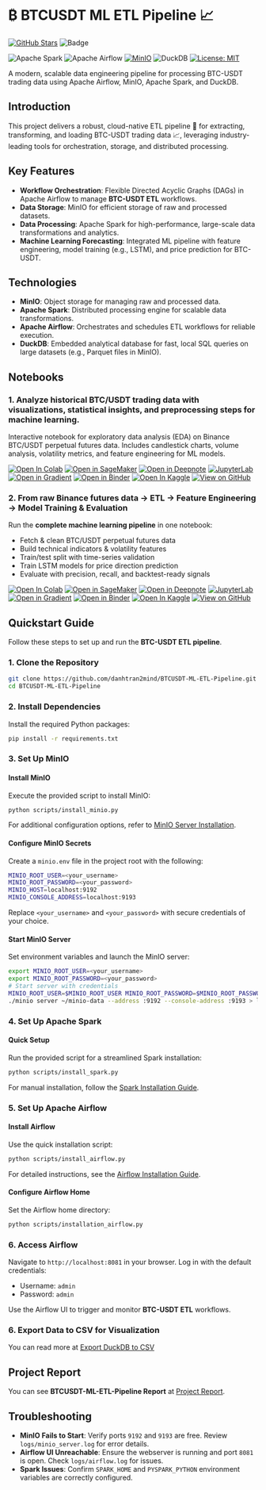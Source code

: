 # ₿ BTCUSDT ML ETL Pipeline 📈

[![GitHub Stars](https://img.shields.io/github/stars/danhtran2mind/BTCUSDT-ML-ETL-Pipeline?style=social&label=Repo%20Stars)](https://github.com/danhtran2mind/BTCUSDT-ML-ETL-Pipeline/stargazers)
![Badge](https://hitscounter.dev/api/hit?url=https%3A%2F%2Fgithub.com%2Fdanhtran2mind%2FBTCUSDT-ML-ETL-Pipeline&label=Repo+Views&icon=github&color=%236f42c1&message=&style=social&tz=UTC)

![Apache Spark](https://img.shields.io/badge/Apache%20Spark-E25A1C.svg?logo=apache-spark&logoColor=white&style=flat)
![Apache Airflow](https://img.shields.io/badge/Apache%20Airflow-017CEE.svg?logo=apache-airflow&logoColor=white&style=flat)
[![MinIO](https://img.shields.io/badge/MinIO-FF367F.svg?logo=minio&logoColor=white&style=flat)](https://min.io/)
![DuckDB](https://img.shields.io/badge/DuckDB-FFF000.svg?logo=duckdb&logoColor=black&style=flat)
[![License: MIT](https://img.shields.io/badge/License-MIT-blue.svg)](https://opensource.org/licenses/MIT)



A modern, scalable data engineering pipeline for processing BTC-USDT trading data using Apache Airflow, MinIO, Apache Spark, and DuckDB.

## Introduction

This project delivers a robust, cloud-native ETL pipeline 🚀 for extracting, transforming, and loading BTC-USDT trading data 📈, leveraging industry-leading tools for orchestration, storage, and distributed processing.

## Key Features

- **Workflow Orchestration**: Flexible Directed Acyclic Graphs (DAGs) in Apache Airflow to manage **BTC-USDT ETL** workflows.
- **Data Storage**: MinIO for efficient storage of raw and processed datasets.
- **Data Processing**: Apache Spark for high-performance, large-scale data transformations and analytics.
- **Machine Learning Forecasting**: Integrated ML pipeline with feature engineering, model training (e.g., LSTM), and price prediction for BTC-USDT.

## Technologies

- **MinIO**: Object storage for managing raw and processed data.
- **Apache Spark**: Distributed processing engine for scalable data transformations.
- **Apache Airflow**: Orchestrates and schedules ETL workflows for reliable execution.
- **DuckDB**: Embedded analytical database for fast, local SQL queries on large datasets (e.g., Parquet files in MinIO).

## Notebooks
### 1. **Analyze historical BTC/USDT trading data with visualizations, statistical insights, and preprocessing steps for machine learning.**
Interactive notebook for exploratory data analysis (EDA) on Binance BTC/USDT perpetual futures data. Includes candlestick charts, volume analysis, volatility metrics, and feature engineering for ML models.

[![Open In Colab](https://colab.research.google.com/assets/colab-badge.svg)](https://colab.research.google.com/github/danhtran2mind/BTCUSDT-ML-ETL-Pipeline/blob/main/notebooks/explore_datasets.ipynb)
[![Open in SageMaker](https://studiolab.sagemaker.aws/studiolab.svg)](https://studiolab.sagemaker.aws/import/github/danhtran2mind/BTCUSDT-ML-ETL-Pipeline/blob/main/notebooks/explore_datasets.ipynb)
[![Open in Deepnote](https://deepnote.com/buttons/launch-in-deepnote-small.svg)](https://deepnote.com/launch?url=https://github.com/danhtran2mind/BTCUSDT-ML-ETL-Pipeline/blob/main/notebooks/explore_datasets.ipynb)
[![JupyterLab](https://img.shields.io/badge/Launch-JupyterLab-orange?logo=Jupyter)](https://mybinder.org/v2/gh/danhtran2mind/BTCUSDT-ML-ETL-Pipeline/main?filepath=notebooks/explore_datasets.ipynb)
[![Open in Gradient](https://assets.paperspace.io/img/gradient-badge.svg)](https://console.paperspace.com/github/danhtran2mind/BTCUSDT-ML-ETL-Pipeline/blob/main/notebooks/explore_datasets.ipynb)
[![Open in Binder](https://mybinder.org/badge_logo.svg)](https://mybinder.org/v2/gh/danhtran2mind/BTCUSDT-ML-ETL-Pipeline/main?filepath=notebooks/explore_datasets.ipynb)
[![Open In Kaggle](https://kaggle.com/static/images/open-in-kaggle.svg)](https://www.kaggle.com/notebooks/welcome?src=https%3A%2F%2Fgithub.com%2Fdanhtran2mind%2FBTCUSDT-ML-ETL-Pipeline%2Fblob%2Fmain%2Fnotebooks%2Fexplore_datasets.ipynb)
[![View on GitHub](https://img.shields.io/badge/View%20on-GitHub-181717?logo=github)](https://github.com/danhtran2mind/BTCUSDT-ML-ETL-Pipeline/blob/main/notebooks/explore_datasets.ipynb)


### 2. **From raw Binance futures data → ETL → Feature Engineering → Model Training & Evaluation**  
Run the **complete machine learning pipeline** in one notebook:  
- Fetch & clean BTC/USDT perpetual futures data  
- Build technical indicators & volatility features  
- Train/test split with time-series validation
- Train LSTM models for price direction prediction  
- Evaluate with precision, recall, and backtest-ready signals

[![Open In Colab](https://colab.research.google.com/assets/colab-badge.svg)](https://colab.research.google.com/github/danhtran2mind/BTCUSDT-ML-ETL-Pipeline/blob/main/notebooks/full_workflow.ipynb)
[![Open in SageMaker](https://studiolab.sagemaker.aws/studiolab.svg)](https://studiolab.sagemaker.aws/import/github/danhtran2mind/BTCUSDT-ML-ETL-Pipeline/blob/main/notebooks/full_workflow.ipynb)
[![Open in Deepnote](https://deepnote.com/buttons/launch-in-deepnote-small.svg)](https://deepnote.com/launch?url=https://github.com/danhtran2mind/BTCUSDT-ML-ETL-Pipeline/blob/main/notebooks/full_workflow.ipynb)
[![JupyterLab](https://img.shields.io/badge/Launch-JupyterLab-orange?logo=Jupyter)](https://mybinder.org/v2/gh/danhtran2mind/BTCUSDT-ML-ETL-Pipeline/main?filepath=notebooks/full_workflow.ipynb)
[![Open in Gradient](https://assets.paperspace.io/img/gradient-badge.svg)](https://console.paperspace.com/github/danhtran2mind/BTCUSDT-ML-ETL-Pipeline/blob/main/notebooks/full_workflow.ipynb)
[![Open in Binder](https://mybinder.org/badge_logo.svg)](https://mybinder.org/v2/gh/danhtran2mind/BTCUSDT-ML-ETL-Pipeline/main?filepath=notebooks/full_workflow.ipynb)
[![Open In Kaggle](https://kaggle.com/static/images/open-in-kaggle.svg)](https://www.kaggle.com/notebooks/welcome?src=https%3A%2F%2Fgithub.com%2Fdanhtran2mind%2FBTCUSDT-ML-ETL-Pipeline%2Fblob%2Fmain%2Fnotebooks%2Ffull_workflow.ipynb)
[![View on GitHub](https://img.shields.io/badge/View%20on-GitHub-181717?logo=github)](https://github.com/danhtran2mind/BTCUSDT-ML-ETL-Pipeline/blob/main/notebooks/full_workflow.ipynb)

## Quickstart Guide

Follow these steps to set up and run the **BTC-USDT ETL pipeline**.

### 1. Clone the Repository

```bash
git clone https://github.com/danhtran2mind/BTCUSDT-ML-ETL-Pipeline.git
cd BTCUSDT-ML-ETL-Pipeline
```

### 2. Install Dependencies

Install the required Python packages:

```bash
pip install -r requirements.txt
```

### 3. Set Up MinIO

#### Install MinIO

Execute the provided script to install MinIO:

```bash
python scripts/install_minio.py
```

For additional configuration options, refer to [MinIO Server Installation](docs/install_minio_server.md).

#### Configure MinIO Secrets

Create a `minio.env` file in the project root with the following:

```bash
MINIO_ROOT_USER=<your_username>
MINIO_ROOT_PASSWORD=<your_password>
MINIO_HOST=localhost:9192
MINIO_CONSOLE_ADDRESS=localhost:9193
```

Replace `<your_username>` and `<your_password>` with secure credentials of your choice.

#### Start MinIO Server

Set environment variables and launch the MinIO server:

```bash
export MINIO_ROOT_USER=<your_username>
export MINIO_ROOT_PASSWORD=<your_password>
# Start server with credentials
MINIO_ROOT_USER=$MINIO_ROOT_USER MINIO_ROOT_PASSWORD=$MINIO_ROOT_PASSWORD \
./minio server ~/minio-data --address :9192 --console-address :9193 > logs/minio_server.log 2>&1 &
```

### 4. Set Up Apache Spark

#### Quick Setup

Run the provided script for a streamlined Spark installation:

```bash
python scripts/install_spark.py
```

For manual installation, follow the [Spark Installation Guide](docs/install_spark.md).

### 5. Set Up Apache Airflow

#### Install Airflow

Use the quick installation script:

```bash
python scripts/install_airflow.py
```

For detailed instructions, see the [Airflow Installation Guide](docs/install_airflow.md).

#### Configure Airflow Home

Set the Airflow home directory:

```bash
python scripts/installation_airflow.py
```

### 6. Access Airflow

Navigate to `http://localhost:8081` in your browser. Log in with the default credentials:
- Username: `admin`
- Password: `admin`

Use the Airflow UI to trigger and monitor **BTC-USDT ETL** workflows.

### 6. Export Data to CSV for Visualization

You can read more at [Export DuckDB to CSV](docs/visualize_data.md)
## Project Report
You can see **BTCUSDT-ML-ETL-Pipeline Report** at [Project Report](docs/project_report.md).

## Troubleshooting

- **MinIO Fails to Start**: Verify ports `9192` and `9193` are free. Review `logs/minio_server.log` for error details.
- **Airflow UI Unreachable**: Ensure the webserver is running and port `8081` is open. Check `logs/airflow.log` for issues.
- **Spark Issues**: Confirm `SPARK_HOME` and `PYSPARK_PYTHON` environment variables are correctly configured.